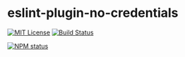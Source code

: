 # eslint-plugin-no-credentials

[![MIT License](https://img.shields.io/badge/license-mit-green.svg?style=flat-square)](https://opensource.org/licenses/MIT)
[![Build Status](https://travis-ci.org/oprogramador/eslint-plugin-no-credentials.svg?branch=master)](https://travis-ci.org/oprogramador/eslint-plugin-no-credentials
)

[![NPM status](https://nodei.co/npm/eslint-plugin-no-credentials.png?downloads=true&stars=true)](https://npmjs.org/package/eslint-plugin-no-credentials
)
